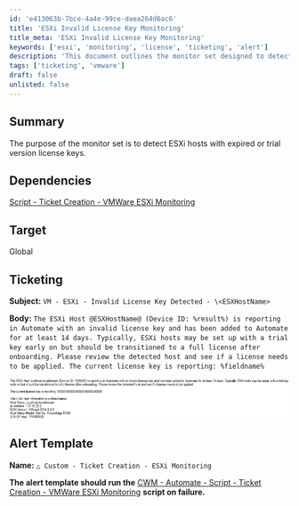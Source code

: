 ```yaml
---
id: 'e413063b-7bce-4a4e-99ce-daea264d6ac6'
title: 'ESXi Invalid License Key Monitoring'
title_meta: 'ESXi Invalid License Key Monitoring'
keywords: ['esxi', 'monitoring', 'license', 'ticketing', 'alert']
description: 'This document outlines the monitor set designed to detect ESXi hosts with expired or trial version license keys. It includes dependencies, target scope, ticketing details, and alert template configuration for effective management of license compliance.'
tags: ['ticketing', 'vmware']
draft: false
unlisted: false
---
```


## Summary

The purpose of the monitor set is to detect ESXi hosts with expired or trial version license keys.

## Dependencies

[Script - Ticket Creation - VMWare ESXi Monitoring](<../scripts/Ticket Creation - VMWare ESXi Monitoring.md>)

## Target

Global

## Ticketing

**Subject:** `VM - ESXi - Invalid License Key Detected - \<ESXHostName>`

**Body:** `The ESXi Host @ESXHostName@ (Device ID: %result%) is reporting in Automate with an invalid license key and has been added to Automate for at least 14 days. Typically, ESXi hosts may be set up with a trial key early on but should be transitioned to a full license after onboarding. Please review the detected host and see if a license needs to be applied. The current license key is reporting: %fieldname%`

![Image](../../../static/img/ESXi-Invalid-License-Detected/image_1.png)

## Alert Template

**Name:** `△ Custom - Ticket Creation - ESXi Monitoring`

**The alert template should run the** [CWM - Automate - Script - Ticket Creation - VMWare ESXi Monitoring](<../scripts/Ticket Creation - VMWare ESXi Monitoring.md>) **script on failure.**

